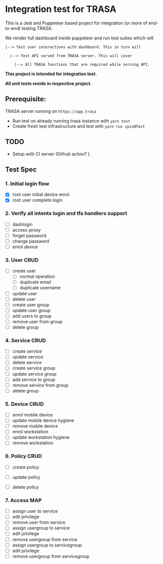 # Integration test for TRASA



This is a Jest and Puppeteer based project for integration (or more of end-to-end) testing TRASA.

We render full dashboard inside puppeteer and run test suites which will 

```
|--> Test user interactions with dashboard. This in turn will

  |--> Test API served from TRASA server. This will cover

    |--> All TRASA functions that are required while serving API.
```

**This project is intended for integration test.** 

**All unit tests reside in respective project.**


## Prerequisite:

TRASA server running on `https://app.trasa`
- Run test on already running trasa instance with `yarn test`
- Create fresh test infrastructure and test with `yarn run spinNTest`

## TODO

- Setup with CI server (Github action? ).


## Test Spec

### 1. Initial login flow

- [x] root user initial device enrol
- [x] root user complete login

### 2. Verify all intents login and tfa handlers support

- [ ] dashlogin
- [ ] access-proxy
- [ ] forget password
- [ ] change password
- [ ] enrol device

### 3. User CRUD

- [ ] create user  
     -[ ] normal operation 
     -[ ] duplicate email
     -[ ] duplicate username
- [ ] update user
- [ ] delete user
- [ ] create user group
- [ ] update user group
- [ ] add users to group
- [ ] remove user from group
- [ ] delete group

### 4. Service CRUD

- [ ] create service
- [ ] update service
- [ ] delete service
- [ ] create service group
- [ ] update service group
- [ ] add service to group
- [ ] remove service from group
- [ ] delete group

### 5. Device CRUD

- [ ] enrol mobile device
- [ ] update mobile device hygiene
- [ ] remove mobile device
- [ ] enrol workstation 
- [ ] update workstation hygiene
- [ ] remove workstation

### 6. Policy CRUD

- [ ] create policy
- [ ] update policy
- [ ] delete policy


### 7. Access MAP

- [ ] assign user to service
- [ ] edit privilege
- [ ] remove user from service
- [ ] assign usergroup to service
- [ ] edit privilege
- [ ] remove usergroup from service
- [ ] assign usergroup to servicegroup
- [ ] edit privilege
- [ ] remove usergroup from servicegroup
